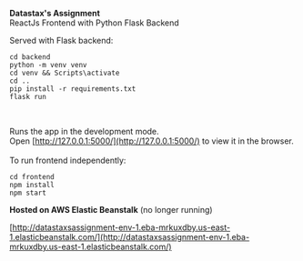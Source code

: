 **Datastax's Assignment** <br />
ReactJs Frontend with Python Flask Backend

Served with Flask backend:

```
cd backend
python -m venv venv
cd venv && Scripts\activate
cd ..
pip install -r requirements.txt
flask run
```

<br />

Runs the app in the development mode.<br />
Open [http://127.0.0.1:5000/](http://127.0.0.1:5000/) to view it in the browser.
<br />
<br />
To run frontend independently:

```
cd frontend
npm install 
npm start
```


**Hosted on AWS Elastic Beanstalk** (no longer running)

[http://datastaxsassignment-env-1.eba-mrkuxdby.us-east-1.elasticbeanstalk.com/](http://datastaxsassignment-env-1.eba-mrkuxdby.us-east-1.elasticbeanstalk.com/)
